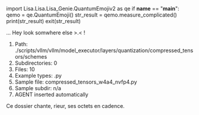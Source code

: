 
import Lisa.Lisa.Lisa_Genie.QuantumEmojiv2 as qe
if __name__ == "__main__":
  qemo = qe.QuantumEmoji()
  str_result = qemo.measure_complicated()
  print(str_result)
  exit(str_result)

... Hey look somwhere else >.< !

1. Path: ./scripts/vllm/vllm/model_executor/layers/quantization/compressed_tensors/schemes
2. Subdirectories: 0
3. Files: 10
4. Example types: .py
5. Sample file: compressed_tensors_w4a4_nvfp4.py
6. Sample subdir: n/a
7. AGENT inserted automatically

Ce dossier chante, rieur, ses octets en cadence.

